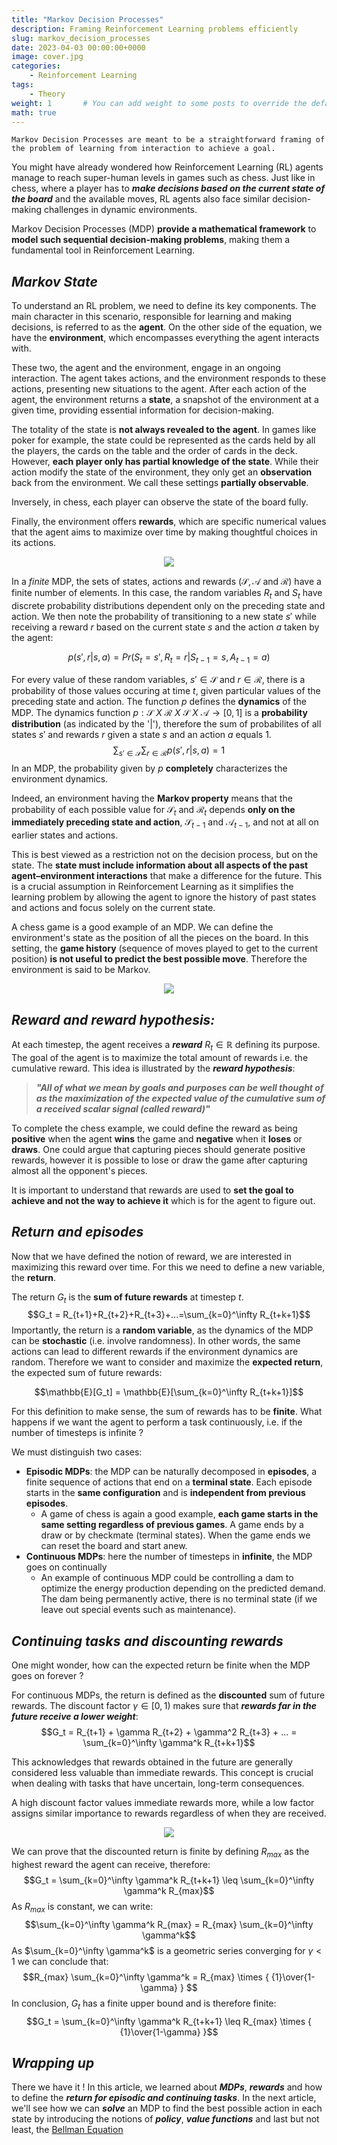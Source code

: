 ```yaml
---
title: "Markov Decision Processes"
description: Framing Reinforcement Learning problems efficiently
slug: markov_decision_processes
date: 2023-04-03 00:00:00+0000
image: cover.jpg
categories:
    - Reinforcement Learning
tags: 
    - Theory
weight: 1       # You can add weight to some posts to override the default sorting (date descending)
math: true
---
```


`Markov Decision Processes are meant to be a straightforward framing of the problem of learning from interaction to achieve a goal.`

You might have already wondered how Reinforcement Learning (RL) agents manage to reach super-human levels in games such as chess.
Just like in chess, where a player has to ***make decisions based on the current state of the board*** and the available moves, RL agents also face similar decision-making challenges in dynamic environments.

Markov Decision Processes (MDP) **provide a mathematical framework** to **model such sequential decision-making problems**, making them a fundamental tool in Reinforcement Learning.

## ***Markov State***

To understand an RL problem, we need to define its key components. The main character in this scenario, responsible for learning and making decisions, is referred to as the **agent**. On the other side of the equation, we have the **environment**, which encompasses everything the agent interacts with.

These two, the agent and the environment, engage in an ongoing interaction. The agent takes actions, and the environment responds to these actions, presenting new situations to the agent. After each action of the agent, the environment returns a **state**, a snapshot of the environment at a given time, providing essential information for decision-making.

The totality of the state is **not always revealed to the agent**. In games like poker for example, the state could be represented as the cards held by all the players, the cards on the table and the order of cards in the deck. However, **each player only has partial knowledge of the state**. While their action modify the state of the environment, they only get an **observation** back from the environment. We call
these settings **partially observable**.

Inversely, in chess, each player can observe the state of the board fully.

Finally, the environment offers **rewards**, which are specific numerical values that the agent aims to maximize over time by making thoughtful choices in its actions.

<center><img src="RL Loop.png"></center>

In a *finite* MDP, the sets of states, actions and rewards $(\mathcal{S, A} \text{ and } \mathcal{R})$ have a finite number of elements.
In this case, the random variables $R_t$ and $S_t$ have discrete probability distributions dependent only on the preceding state and action.
We then note the probability of transitioning to a new state $s'$ while receiving a reward $r$ based on the current state $s$ and the action $a$ taken by the agent:

$$p(s',r|s,a) = Pr(S_t=s', R_t=r | S_{t-1}=s, A_{t-1}=a)$$

For every value of these random variables, $s' \in \mathcal S$ and $r \in \mathcal R$, there is a probability of those values occuring at time $t$, given particular values of the preceding state and action. The function $p$ defines the **dynamics** of the MDP. The dynamics function $p : \mathcal S ~X~ \mathcal R ~X~ \mathcal S ~X~ \mathcal A → [0,1]$ is a **probability distribution** (as indicated by the '$|$'), therefore the sum of probabilites of all states $s'$ and rewards $r$ given a state $s$ and an action $a$ equals 1. $$\sum_{s' \in \mathcal S}\sum_{r \in \mathcal R}p(s',r|s,a)=1$$ In an MDP, the probability given by $p$ **completely** characterizes the environment dynamics.

Indeed, an environment having the **Markov property** means that the probability of each possible value for $\mathcal S_t$ and $\mathcal R_t$ depends **only on the immediately preceding state and action**, $\mathcal S_{t-1}$ and $\mathcal A_{t-1}$, and not at all on earlier states and actions.

This is best viewed as a restriction not on the decision process, but on the state. The **state must include information about all aspects of the past agent–environment interactions** that make a difference for the future.
This is a crucial assumption in Reinforcement Learning as it simplifies the learning problem by allowing the agent to ignore the history of past states and actions and focus solely on the current state.

A chess game is a good example of an MDP. We can define the environment's state as the position of all the pieces on the board. In this setting, the **game history** (sequence of moves played to get to the current position) **is not useful to predict the best possible move**. Therefore the environment is said to be Markov.

<center><img src="Markov State.png"></center>

## ***Reward and reward hypothesis:***

At each timestep, the agent receives a ***reward*** $R_t \in \mathbb{R}$ defining its purpose. The goal of the agent is to maximize the total amount of rewards i.e. the cumulative reward. This idea is illustrated by the ***reward hypothesis***:

> ***"All of what we mean by goals and purposes can be well thought of as the maximization of the expected value of the cumulative sum of a received scalar signal (called reward)"***

To complete the chess example, we could define the reward as being **positive** when the agent **wins** the game and **negative** when it **loses** or **draws**. One could argue that capturing pieces should generate positive rewards, however it is possible to lose or draw the game after capturing almost all the opponent's pieces.

It is important to understand that rewards are used to **set the goal to achieve and not the way to achieve it** which is for the agent to figure out.

## ***Return and episodes***

Now that we have defined the notion of reward, we are interested in maximizing this reward over time. For this we need to define a new variable, the **return**.

The return $G_t$ is the **sum of future rewards** at timestep $t$.
$$G_t = R_{t+1}+R_{t+2}+R_{t+3}+...=\sum_{k=0}^\infty R_{t+k+1}$$
Importantly, the return is a **random variable**, as the dynamics of the MDP can be **stochastic** (i.e. involve randomness). In other words, the same actions can lead to different rewards if the environment dynamics are random.
Therefore we want to consider and maximize the **expected return**, the expected sum of future rewards:

$$\mathbb{E}[G_t] = \mathbb{E}[\sum_{k=0}^\infty R_{t+k+1}]$$

For this definition to make sense, the sum of rewards has to be **finite**. What happens if we want the agent to perform a task continuously, i.e. if the number of timesteps is infinite ?

We must distinguish two cases:

* **Episodic MDPs**: the MDP can be naturally decomposed in **episodes**, a finite sequence of actions that end on a **terminal state**. Each  episode starts in the **same configuration** and is **independent from previous episodes**.
  * A game of chess is again a good example, **each game starts in the same setting regardless of previous games**. A game ends by a draw or by checkmate (terminal states). When the game ends we can reset the board and start anew.
* **Continuous MDPs**: here the number of timesteps in **infinite**, the MDP goes on continually
  * An example of continuous MDP could be controlling a dam to optimize the energy production depending on the predicted demand. The dam being permanently active, there is no terminal state (if we leave out special events such as maintenance).

## ***Continuing tasks and discounting rewards***

One might wonder, how can the expected return be finite when the MDP goes on forever ?

For continuous MDPs, the return is defined as the **discounted** sum of future rewards. The discount factor $\gamma \in [0,1)$ makes sure that ***rewards far in the future receive a lower weight***:
 $$G_t = R_{t+1} + \gamma R_{t+2} + \gamma^2 R_{t+3} + ... = \sum_{k=0}^\infty \gamma^k R_{t+k+1}$$

This acknowledges that rewards obtained in the future are generally considered less valuable than immediate rewards. This concept is crucial when dealing with tasks that have uncertain, long-term consequences.

 A high discount factor values immediate rewards more, while a low factor assigns similar importance to rewards regardless of when they are received.

 <center><img src="Discounted Reward.png"></center>

We can prove that the discounted return is finite by defining $R_{max}$ as the highest reward the agent can receive, therefore:
$$G_t = \sum_{k=0}^\infty \gamma^k R_{t+k+1} \leq \sum_{k=0}^\infty \gamma^k R_{max}$$
As $R_{max}$ is constant, we can write:
$$\sum_{k=0}^\infty \gamma^k R_{max} = R_{max} \sum_{k=0}^\infty \gamma^k$$
As $\sum_{k=0}^\infty \gamma^k$ is a geometric series converging for $\gamma \lt 1$ we can conclude that:
$$R_{max} \sum_{k=0}^\infty \gamma^k = R_{max} \times { {1}\over{1-\gamma} } $$
In conclusion, $G_t$ has a finite upper bound and is therefore finite:
$$G_t = \sum_{k=0}^\infty \gamma^k R_{t+k+1} \leq R_{max} \times { {1}\over{1-\gamma} }$$

## ***Wrapping up***

There we have it ! In this article, we learned about ***MDPs***, ***rewards*** and how to define the ***return for episodic and continuing tasks***. In the next article, we'll see how we can ***solve*** an MDP to find the best possible action in each state by introducing the notions of ***policy***, ***value functions*** and last but not least, the <a href="../bellman_equation/">Bellman Equation<a/>
